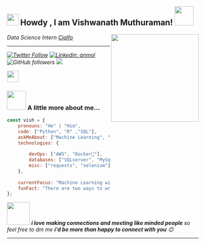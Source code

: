 <h2><img src="https://emojis.slackmojis.com/emojis/images/1531849430/4246/blob-sunglasses.gif?1531849430" width="30"/> Howdy , I am Vishwanath Muthuraman! <img src="https://media.giphy.com/media/12oufCB0MyZ1Go/giphy.gif" width="50"></h2>
<img align='right' src="https://media.giphy.com/media/M9gbBd9nbDrOTu1Mqx/giphy.gif" width="230">
<p><em>Data Science Intern <a href="https://www.cialfo.co/en-in/home">Cialfo



----------

[![Twitter Follow](https://img.shields.io/twitter/follow/misteranmol?label=Follow)](https://twitter.com/intent/follow?screen_name=vishwanathmuth1)
[![Linkedin: anmol](https://img.shields.io/badge/-Vish-blue?style=flat-square&logo=Linkedin&logoColor=white&link=https://www.linkedin.com/in/vishwanath-muthuraman/)](https://www.linkedin.com/in/vishwanath-annamalai-muthuraman-8640ab11b/)
![GitHub followers](https://img.shields.io/github/followers/vishwanathmuthuraman?label=Follow&style=social)
![](https://visitor-badge.glitch.me/badge?page_id=vishwanathmuthuraman.vishwanathmuthuraman)
    
    
</a><img src="https://media.giphy.com/media/WUlplcMpOCEmTGBtBW/giphy.gif" width="30"> 
</em></p>

### <img src="https://media.giphy.com/media/VgCDAzcKvsR6OM0uWg/giphy.gif" width="50"> A little more about me...  

```javascript
const vish = {
    pronouns: "He" | "Him",
    code: ["Python", "R" ,"SQL"],
    askMeAbout: ["Machine Learning", "Exploratory data analysis", "Time series", "API"],
    technologies: {
      
        devOps: ["AWS", "Docker🐳"],
        databases: ["SQLserver", "MySql", "sqlite"],
        misc: ["requests", "selenium"]
    },
    
    currentFocus: "Machine Learning with a special interest in Bento ML",
    funFact: "There are two ways to write error-free programs; only the third one works"
};
```

<img src="https://media.giphy.com/media/LnQjpWaON8nhr21vNW/giphy.gif" width="60"> <em><b>i love making connections and meeting like minded people </b> so feel free to dm me <b>i'd be more than happy to connect with you</b> 😊</em>

---
<!---
vishwanathmuthuraman/vishwanathmuthuraman is a ✨ special ✨ repository because its `README.md` (this file) appears on your GitHub profile.
You can click the Preview link to take a look at your changes.
--->

